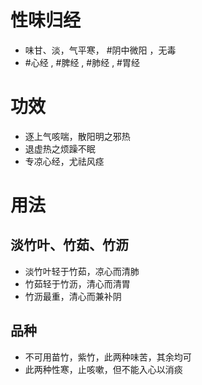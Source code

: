 # 性味归经
- 味甘、淡，气平寒， #阴中微阳 ，无毒
-  #心经 , #脾经 , #肺经 , #胃经 
# 功效
- 逐上气咳喘，散阳明之邪热
- 退虚热之烦躁不眠
- 专凉心经，尤祛风痉
# 用法
## 淡竹叶、竹茹、竹沥
- 淡竹叶轻于竹茹，凉心而清肺
- 竹茹轻于竹沥，清心而清胃
- 竹沥最重，清心而兼补阴
## 品种
- 不可用苗竹，紫竹，此两种味苦，其余均可
- 此两种性寒，止咳嗽，但不能入心以消痰